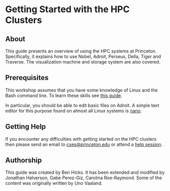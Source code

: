 # Getting Started with the HPC Clusters

## About
This guide presents an overview of using the HPC systems at Princeton. Specifically, it explains how to use Nobel, Adroit, Perseus, Della, Tiger and Traverse. The visualization machine and storage system are also covered.

## Prerequisites

This workshop assumes that you have some knowledge of Linux and the Bash command line. To learn these skills see [this guide](https://github.com/gabeclass/introlinux).

In particular, you should be able to edit basic files on Adroit.  A simple text editor for this purpose found on almost all Linux systems is [nano](https://www.nano-editor.org/).

<!--## Workshop Survey
[Click here](https://bit.ly/hpcintro_24feb20)

## Useful links
[Getting Started with HPC at Princeton](https://researchcomputing.princeton.edu/education/online-tutorials/getting-started)   
[Research Computing FAQ](https://researchcomputing.princeton.edu/faq)-->

## Getting Help

If you encounter any difficulties with getting started on the HPC clusters then please send an email to <a href="mailto:cses@princeton.edu">cses@princeton.edu</a> or attend a <a href="https://researchcomputing.princeton.edu/education/help-sessions">help session</a>.

## Authorship

This guide was created by Ben Hicks. It has been extended and modified by Jonathan Halverson, Gabe Perez-Giz, Carolina Roe-Raymond. Some of the content was originally written by Uno Vaaland.
